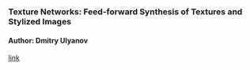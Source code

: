 ### Texture Networks: Feed-forward Synthesis of Textures and Stylized Images
#### Author: Dmitry Ulyanov

[link](https://arxiv.org/pdf/1603.03417.pdf)